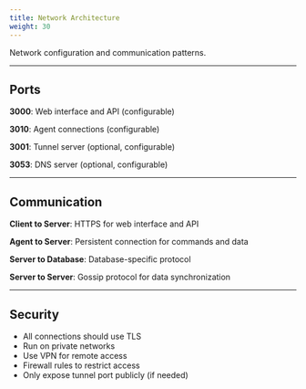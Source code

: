 ```yaml
---
title: Network Architecture
weight: 30
---
```


Network configuration and communication patterns.

---

## Ports

**3000**: Web interface and API (configurable)

**3010**: Agent connections (configurable)

**3001**: Tunnel server (optional, configurable)

**3053**: DNS server (optional, configurable)

---

## Communication

**Client to Server**: HTTPS for web interface and API

**Agent to Server**: Persistent connection for commands and data

**Server to Database**: Database-specific protocol

**Server to Server**: Gossip protocol for data synchronization

---

## Security

- All connections should use TLS
- Run on private networks
- Use VPN for remote access
- Firewall rules to restrict access
- Only expose tunnel port publicly (if needed)
